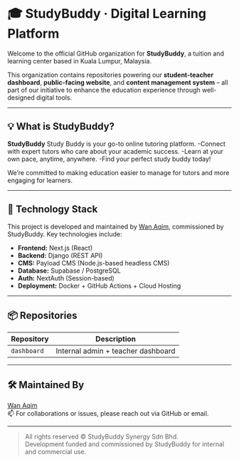 # 🎓 StudyBuddy · Digital Learning Platform

Welcome to the official GitHub organization for **StudyBuddy**, a tuition and learning center based in Kuala Lumpur, Malaysia.

This organization contains repositories powering our **student-teacher dashboard**, **public-facing website**, and **content management system** – all part of our initiative to enhance the education experience through well-designed digital tools.

---

## 💡 What is StudyBuddy?

**StudyBuddy** Study Buddy is your go-to online tutoring platform. 
-Connect with expert tutors who care about your academic success. 
-Learn at your own pace, anytime, anywhere. 
-Find your perfect study buddy today!

We’re committed to making education easier to manage for tutors and more engaging for learners.

---

## 🚀 Technology Stack

This project is developed and maintained by [Wan Aqim](https://github.com/PyConqueror), commissioned by StudyBuddy. Key technologies include:

- **Frontend:** Next.js (React)  
- **Backend:** Django (REST API)  
- **CMS:** Payload CMS (Node.js-based headless CMS)  
- **Database:** Supabase / PostgreSQL  
- **Auth:** NextAuth (Session-based)  
- **Deployment:** Docker + GitHub Actions + Cloud Hosting

---

## 📦 Repositories

| Repository       | Description                                       |
|------------------|---------------------------------------------------|
| `dashboard`      | Internal admin + teacher dashboard                |

---

## 🛠️ Maintained By

[Wan Aqim](https://github.com/PyConqueror)  
📫 For collaborations or issues, please reach out via GitHub or email.

---

> All rights reserved © StudyBuddy Synergy Sdn Bhd.  
> Development funded and commissioned by StudyBuddy for internal and commercial use.

